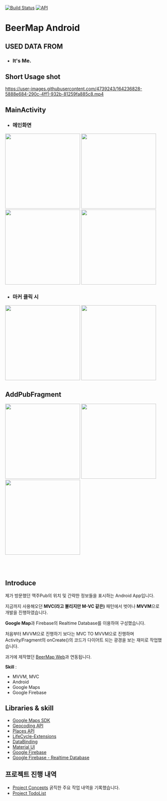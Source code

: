 [![Build Status](https://img.shields.io/badge/platform-Android-green)](https://www.android.com/) [![API](https://img.shields.io/badge/API-+23-brightgreen)](https://android-arsenal.com/api?level=23) 
# **BeerMap Android**
## **USED DATA FROM**
- ### It's Me.
## **Short Usage shot**
https://user-images.githubusercontent.com/4739243/164236828-5888e684-290c-4ff1-932b-81259fa885c8.mp4


## **MainActivity**
- ### 메인화면

<img src="./Image/main1.jpg" width="240" > <img src="./Image/main2.jpg" width="240" > <img src="./Image/main_bottom1.jpg" width="240" > <img src="./Image/main_bottom2.jpg" width="240" >

- ### 마커 클릭 시

<img src="./Image/marker1.jpg" width="240" > <img src="./Image/marker2.jpg" width="240" >

## **AddPubFragment**
<img src="./Image/addPub1.jpg" width="240" > <img src="./Image/addPub2.jpg" width="240" > <img src="./Image/googlePlace.jpg" width="240" >

<br><br>

## **Introduce**
제가 방문했던 맥주Pub의 위치 및 간략한 정보들을 표시하는 Android App입니다.

지금까지 사용해오던 **MVC(라고 불리지만 M-VC 같은)** 패턴에서 벗어나 **MVVM**으로 개발을 진행하였습니다.

**Google Map**과 Firebase의 Realtime Database를 이용하여 구성했습니다.

처음부터 MVVM으로 진행하기 보다는 MVC TO MVVM으로 진행하며 Activity/Fragment의 onCreate()의 코드가 다이어트 되는 광경을 보는 재미로 작업했습니다.

과거에 제작했던 [BeerMap Web](https://github.com/NamJa/BeerMap_WEB)과 연동됩니다.

**Skill** : 
 - MVVM, MVC
 - Android 
 - Google Maps 
 - Google Firebase 



## **Libraries & skill**
- [Google Maps SDK](https://developers.google.com/maps/documentation/android-sdk/overview?hl=ko)
- [Geocoding API](https://developers.google.com/maps/documentation/geocoding/start?hl=ko)
- [Places API](https://developers.google.com/maps/documentation/places/web-service/overview?hl=ko)
- [LifeCycle-Extensions](https://developer.android.com/jetpack/androidx/releases/lifecycle?hl=ko)
- [DataBinding](https://developer.android.com/topic/libraries/data-binding)
- [Material UI](https://material.io/)
- [Google Firebase](https://firebase.google.com/docs/android/setup)
- [Google Firebase - Realtime Database](https://firebase.google.com/docs/database)



## **프로젝트 진행 내역**

- [Project Concepts](https://docs.google.com/presentation/d/1lxIZT7Rb1X200OYIvEerIGleVQekBZOM/edit?usp=sharing&ouid=111098954105583461878&rtpof=true&sd=true)
굵직한 주요 작업 내역을 기록했습니다.
- [Project TodoList](https://github.com/NamJa/BeerMap_Android/projects/1)

